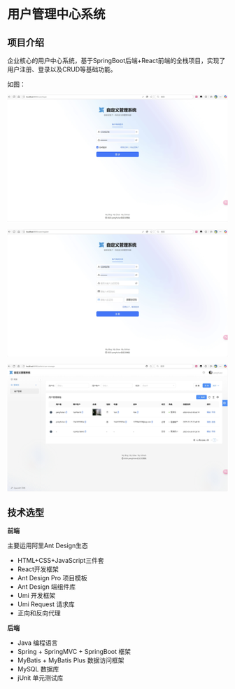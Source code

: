 # 用户管理中心系统
## 项目介绍

企业核心的用户中心系统，基于SpringBoot后端+React前端的全栈项目，实现了用户注册、登录以及CRUD等基础功能。

如图：

![登录页](doc/images/登录页.png)

![注册页](doc/images/注册页.png)

![用户管理页](doc/images/用户管理页.png)

## 技术选型

**前端**

主要运用阿里Ant Design生态

* HTML+CSS+JavaScript三件套
* React开发框架
* Ant Design Pro 项目模板
* Ant Design 端组件库
* Umi 开发框架
* Umi Request 请求库
* 正向和反向代理

**后端**

* Java 编程语言
* Spring + SpringMVC + SpringBoot 框架
* MyBatis + MyBatis Plus 数据访问框架
* MySQL 数据库
* jUnit 单元测试库
